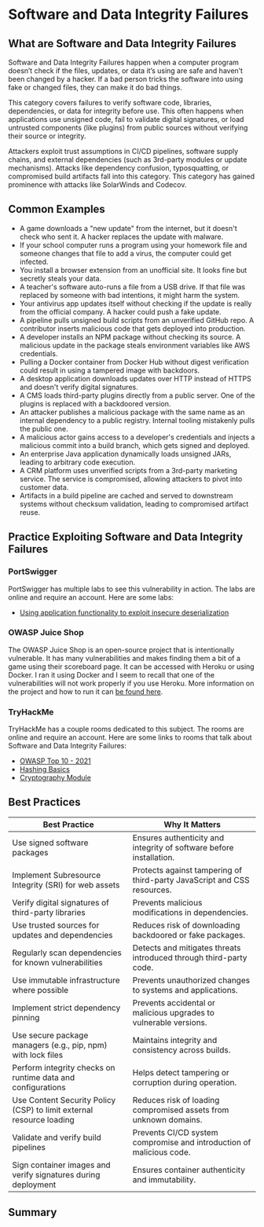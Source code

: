 # Software and Data Integrity Failures

## What are Software and Data Integrity Failures

Software and Data Integrity Failures happen when a computer program doesn’t check if the files, updates, or data it’s using are safe and haven’t been changed by a hacker. If a bad person tricks the software into using fake or changed files, they can make it do bad things.

This category covers failures to verify software code, libraries, dependencies, or data for integrity before use. This often happens when applications use unsigned code, fail to validate digital signatures, or load untrusted components (like plugins) from public sources without verifying their source or integrity.

Attackers exploit trust assumptions in CI/CD pipelines, software supply chains, and external dependencies (such as 3rd-party modules or update mechanisms). Attacks like dependency confusion, typosquatting, or compromised build artifacts fall into this category. This category has gained prominence with attacks like SolarWinds and Codecov.

## Common Examples

- A game downloads a "new update" from the internet, but it doesn't check who sent it. A hacker replaces the update with malware.
- If your school computer runs a program using your homework file and someone changes that file to add a virus, the computer could get infected.
- You install a browser extension from an unofficial site. It looks fine but secretly steals your data.
- A teacher's software auto-runs a file from a USB drive. If that file was replaced by someone with bad intentions, it might harm the system.
- Your antivirus app updates itself without checking if the update is really from the official company. A hacker could push a fake update.
- A pipeline pulls unsigned build scripts from an unverified GitHub repo. A contributor inserts malicious code that gets deployed into production.
- A developer installs an NPM package without checking its source. A malicious update in the package steals environment variables like AWS credentials.
- Pulling a Docker container from Docker Hub without digest verification could result in using a tampered image with backdoors.
- A desktop application downloads updates over HTTP instead of HTTPS and doesn't verify digital signatures.
- A CMS loads third-party plugins directly from a public server. One of the plugins is replaced with a backdoored version.
- An attacker publishes a malicious package with the same name as an internal dependency to a public registry. Internal tooling mistakenly pulls the public one.
- A malicious actor gains access to a developer's credentials and injects a malicious commit into a build branch, which gets signed and deployed.
- An enterprise Java application dynamically loads unsigned JARs, leading to arbitrary code execution.
- A CRM platform uses unverified scripts from a 3rd-party marketing service. The service is compromised, allowing attackers to pivot into customer data.
- Artifacts in a build pipeline are cached and served to downstream systems without checksum validation, leading to compromised artifact reuse.

## Practice Exploiting Software and Data Integrity Failures

### PortSwigger

PortSwigger has multiple labs to see this vulnerability in action. The labs are online and require an account. Here are some labs:

- [Using application functionality to exploit insecure deserialization](https://portswigger.net/web-security/deserialization/exploiting/lab-deserialization-using-application-functionality-to-exploit-insecure-deserialization)

### OWASP Juice Shop

The OWASP Juice Shop is an open-source project that is intentionally vulnerable. It has many vulnerabilities and makes finding them a bit of a game using their scoreboard page. It can be accessed with Heroku or using Docker. I ran it using Docker and I seem to recall that one of the vulnerabilities will not work properly if you use Heroku. More information on the project and how to run it can [be found here](https://owasp.org/www-project-juice-shop/).

### TryHackMe

TryHackMe has a couple rooms dedicated to this subject. The rooms are online and require an account. Here are some links to rooms that talk about Software and Data Integrity Failures:

- [OWASP Top 10 - 2021](https://tryhackme.com/room/owasptop102021)
- [Hashing Basics](https://tryhackme.com/room/hashingbasics)
- [Cryptography Module](https://tryhackme.com/module/cryptography-101)

## Best Practices

| Best Practice | Why It Matters |
| ------------- | -------------- |
| Use signed software packages | Ensures authenticity and integrity of software before installation. |
| Implement Subresource Integrity (SRI) for web assets | Protects against tampering of third-party JavaScript and CSS resources. |
| Verify digital signatures of third-party libraries | Prevents malicious modifications in dependencies. |
| Use trusted sources for updates and dependencies | Reduces risk of downloading backdoored or fake packages. |
| Regularly scan dependencies for known vulnerabilities | Detects and mitigates threats introduced through third-party code. |
| Use immutable infrastructure where possible | Prevents unauthorized changes to systems and applications. |
| Implement strict dependency pinning | Prevents accidental or malicious upgrades to vulnerable versions. |
| Use secure package managers (e.g., pip, npm) with lock files | Maintains integrity and consistency across builds. |
| Perform integrity checks on runtime data and configurations | Helps detect tampering or corruption during operation. |
| Use Content Security Policy (CSP) to limit external resource loading | Reduces risk of loading compromised assets from unknown domains. |
| Validate and verify build pipelines | Prevents CI/CD system compromise and introduction of malicious code. |
| Sign container images and verify signatures during deployment | Ensures container authenticity and immutability. |

## Summary
